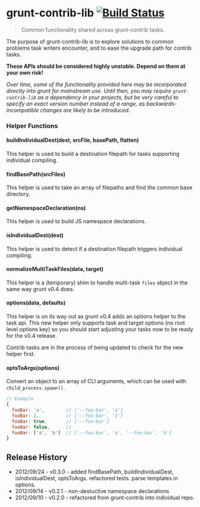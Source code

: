 # grunt-contrib-lib [![Build Status](https://secure.travis-ci.org/gruntjs/grunt-contrib-lib.png?branch=master)](http://travis-ci.org/gruntjs/grunt-contrib-lib)

> Common functionality shared across grunt-contrib tasks.

The purpose of grunt-contrib-lib is to explore solutions to common problems task writers encounter, and to ease the upgrade path for contrib tasks.

**These APIs should be considered highly unstable. Depend on them at your own risk!**

_Over time, some of the functionality provided here may be incorporated directly into grunt for mainstream use. Until then, you may require `grunt-contrib-lib` as a dependency in your projects, but be very careful to specify an exact version number instead of a range, as backwards-incompatible changes are likely to be introduced._

### Helper Functions

#### buildIndividualDest(dest, srcFile, basePath, flatten)

This helper is used to build a destination filepath for tasks supporting individual compiling.

#### findBasePath(srcFiles)

This helper is used to take an array of filepaths and find the common base directory.

#### getNamespaceDeclaration(ns)

This helper is used to build JS namespace declarations.

#### isIndividualDest(dest)

This helper is used to detect if a destination filepath triggers individual compiling.

#### normalizeMultiTaskFiles(data, target)

This helper is a (temporary) shim to handle multi-task `files` object in the same way grunt v0.4 does.

#### options(data, defaults)

This helper is on its way out as grunt v0.4 adds an options helper to the task api. This new helper only supports task and target options (no root level options key) so you should start adjusting your tasks now to be ready for the v0.4 release.

Contrib tasks are in the process of being updated to check for the new helper first.

#### optsToArgs(options)

Convert an object to an array of CLI arguments, which can be used with `child_process.spawn()`.

```js
// Example
{
  fooBar: 'a',        // ['--foo-bar', 'a']
  fooBar: 1,          // ['--foo-bar', '1']
  fooBar: true,       // ['--foo-bar']
  fooBar: false,      //
  fooBar: ['a', 'b']  // ['--foo-bar', 'a', '--foo-bar', 'b']
}
```

## Release History

* 2012/09/24 - v0.3.0 - added findBasePath, buildIndividualDest, isIndividualDest, optsToArgs. refactored tests. parse templates in options.
* 2012/09/14 - v0.2.1 - non-destuctive namespace declarations
* 2012/09/10 - v0.2.0 - refactored from grunt-contrib into individual repo.